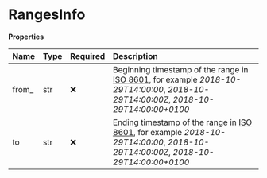 # RangesInfo

**Properties**

| Name   | Type | Required | Description                                                                                                                                                                   |
| :----- | :--- | :------- | :---------------------------------------------------------------------------------------------------------------------------------------------------------------------------- |
| from\_ | str  | ❌       | Beginning timestamp of the range in [ISO 8601](https://en.wikipedia.org/wiki/ISO_8601), for example _2018-10-29T14:00:00_, _2018-10-29T14:00:00Z_, _2018-10-29T14:00:00+0100_ |
| to     | str  | ❌       | Ending timestamp of the range in [ISO 8601](https://en.wikipedia.org/wiki/ISO_8601), for example _2018-10-29T14:00:00_, _2018-10-29T14:00:00Z_, _2018-10-29T14:00:00+0100_    |

<!-- This file was generated by liblab | https://liblab.com/ -->
